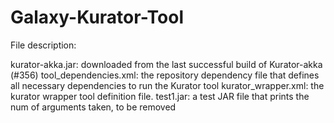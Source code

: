 # Galaxy-Kurator-Tool

File description:

kurator-akka.jar: downloaded from the last successful build of Kurator-akka (#356)
tool_dependencies.xml: the repository dependency file that defines all necessary dependencies to run the Kurator tool
kurator_wrapper.xml: the kurator wrapper tool definition file.
test1.jar: a test JAR file that prints the num of arguments taken, to be removed
